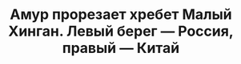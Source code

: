 ---
title: 'Амур прорезает хребет Малый Хинган. Левый берег — Россия, правый — Китай'
location: 'Река Амур. Октябрьский район, Еврейская автономная область, Россия'
tags: [fav, all, 2016]
category: as-the-first-settlers
lang: en
---